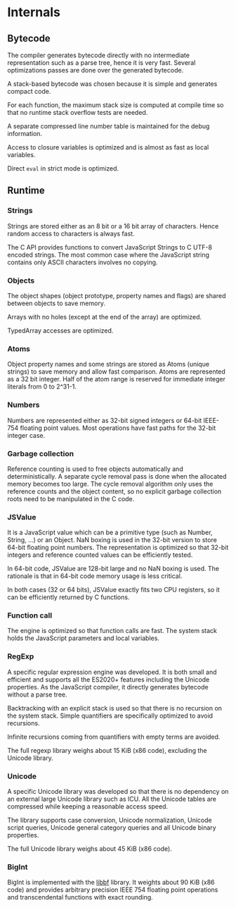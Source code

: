 # Internals

## Bytecode

The compiler generates bytecode directly with no intermediate
representation such as a parse tree, hence it is very fast. Several
optimizations passes are done over the generated bytecode.

A stack-based bytecode was chosen because it is simple and generates 
compact code.

For each function, the maximum stack size is computed at compile time so that
no runtime stack overflow tests are needed.

A separate compressed line number table is maintained for the debug
information.

Access to closure variables is optimized and is almost as fast as local
variables.

Direct `eval` in strict mode is optimized.

## Runtime

### Strings

Strings are stored either as an 8 bit or a 16 bit array of
characters. Hence random access to characters is always fast.

The C API provides functions to convert JavaScript Strings to C UTF-8 encoded
strings. The most common case where the JavaScript string contains
only ASCII characters involves no copying.

### Objects

The object shapes (object prototype, property names and flags) are shared
between objects to save memory.

Arrays with no holes (except at the end of the array) are optimized.

TypedArray accesses are optimized.

### Atoms

Object property names and some strings are stored as Atoms (unique
strings) to save memory and allow fast comparison. Atoms are
represented as a 32 bit integer. Half of the atom range is reserved for
immediate integer literals from 0 to 2^31-1.

### Numbers

Numbers are represented either as 32-bit signed integers or 64-bit IEEE-754
floating point values. Most operations have fast paths for the 32-bit
integer case.

### Garbage collection

Reference counting is used to free objects automatically and
deterministically. A separate cycle removal pass is done when the allocated
memory becomes too large. The cycle removal algorithm only uses the
reference counts and the object content, so no explicit garbage
collection roots need to be manipulated in the C code.

### JSValue

It is a JavaScript value which can be a primitive type (such as
Number, String, ...) or an Object. NaN boxing is used in the 32-bit version
to store 64-bit floating point numbers. The representation is
optimized so that 32-bit integers and reference counted values can be
efficiently tested.

In 64-bit code, JSValue are 128-bit large and no NaN boxing is used. The
rationale is that in 64-bit code memory usage is less critical.

In both cases (32 or 64 bits), JSValue exactly fits two CPU registers,
so it can be efficiently returned by C functions.

### Function call

The engine is optimized so that function calls are fast. The system
stack holds the JavaScript parameters and local variables.

### RegExp

A specific regular expression engine was developed. It is both small
and efficient and supports all the ES2020+ features including the
Unicode properties. As the JavaScript compiler, it directly generates
bytecode without a parse tree.

Backtracking with an explicit stack is used so that there is no
recursion on the system stack. Simple quantifiers are specifically
optimized to avoid recursions.

Infinite recursions coming from quantifiers with empty terms are
avoided.

The full regexp library weighs about 15 KiB (x86 code), excluding the
Unicode library.

### Unicode

A specific Unicode library was developed so that there is no
dependency on an external large Unicode library such as ICU. All the
Unicode tables are compressed while keeping a reasonable access
speed.

The library supports case conversion, Unicode normalization, Unicode
script queries, Unicode general category queries and all Unicode
binary properties.

The full Unicode library weighs about 45 KiB (x86 code).

### BigInt

BigInt is implemented with the [libbf](https://bellard.org/libbf) library.
It weights about 90 KiB (x86 code) and provides arbitrary precision IEEE 754 floating
point operations and transcendental functions with exact rounding.
